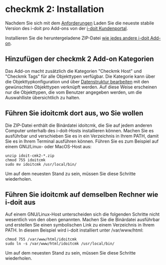 # checkmk 2: Installation

Nachdem Sie sich mit dem [Anforderungen](./checkmk2-anforderungen.md) Laden Sie die neueste stabile Version des i-doit pro Add-ons von der [i-doit Kundenportal](../../administration/kundenportal.md).

Installieren Sie die heruntergeladene ZIP-Datei [wie jedes andere i-doit Add-on](../index.md).

Hinzufügen der checkmk 2 Add-on Kategorien
------------------------------------------

Das Add-on macht zusätzlich die Kategorien "Checkmk Host" und "Checkmk Tags" für alle Objekttypen verfügbar. Die Kategorie kann über die Objekttypkonfiguration und über [Datenstruktur bearbeiten](../../administration/verwaltung/datenstruktur/datenstruktur-bearbeiten.md) mit den gewünschten Objekttypen verknüpft werden. Auf diese Weise erscheinen nur die Objekttypen, die vom Benutzer angegeben werden, um die Auswahlliste übersichtlich zu halten.

Führen Sie idoitcmk dort aus, wo Sie wollen
---------------------------------------------

Die ZIP-Datei enthält die Binärdatei idoitcmk, die Sie auf jedem anderen Computer unterhalb des i-doit-Hosts installieren können. Machen Sie es ausführbar und verschieben Sie es in ein Verzeichnis in Ihrem PATH, damit Sie es in Ihrem Terminal ausführen können. Führen Sie es zum Beispiel auf einem GNU/Linux- oder MacOS-Host aus:

    unzip idoit-cmk2-*.zip
    chmod 755 idoitcmk
    sudo mv idoitcmk /usr/local/bin/

Um auf dem neuesten Stand zu sein, müssen Sie diese Schritte wiederholen.

Führen Sie idoitcmk auf demselben Rechner wie i-doit aus
----------------------------------------------------------

Auf einem GNU/Linux-Host unterscheiden sich die folgenden Schritte nicht wesentlich von den oben genannten. Machen Sie die Binärdatei ausführbar und erstellen Sie einen symbolischen Link zu einem Verzeichnis in Ihrem PATH. In diesem Beispiel wird i-doit installiert unter /var/www/html:

    chmod 755 /var/www/html/idoitcmk
    sudo ln -s /var/www/html/idoitcmk /usr/local/bin/

Um auf dem neuesten Stand zu sein, müssen Sie diese Schritte wiederholen.

